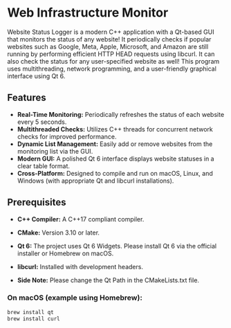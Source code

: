 # Web Infrastructure Monitor

Website Status Logger is a modern C++ application with a Qt-based GUI that monitors the status of any website! It periodically checks if popular websites such as Google, Meta, Apple, Microsoft, and Amazon are still running by performing efficient HTTP HEAD requests using libcurl. It can also check the status for any user-specified website as well! This program uses multithreading, network programming, and a user-friendly graphical interface using Qt 6.

## Features

- **Real-Time Monitoring:** Periodically refreshes the status of each website every 5 seconds.
- **Multithreaded Checks:** Utilizes C++ threads for concurrent network checks for improved performance.
- **Dynamic List Management:** Easily add or remove websites from the monitoring list via the GUI.
- **Modern GUI:** A polished Qt 6 interface displays website statuses in a clear table format.
- **Cross-Platform:** Designed to compile and run on macOS, Linux, and Windows (with appropriate Qt and libcurl installations).

## Prerequisites

- **C++ Compiler:** A C++17 compliant compiler.
- **CMake:** Version 3.10 or later.
- **Qt 6:** The project uses Qt 6 Widgets. Please install Qt 6 via the official installer or Homebrew on macOS.
- **libcurl:** Installed with development headers.

- **Side Note:** Please change the Qt Path in the CMakeLists.txt file.


### On macOS (example using Homebrew):

```bash
brew install qt
brew install curl